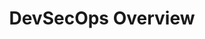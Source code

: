 ---
layout: default
title: DevSecOps Overview
nav_order: 1
has_children: false
parent: DevSecOps
permalink: /devsecops/overview/
---
